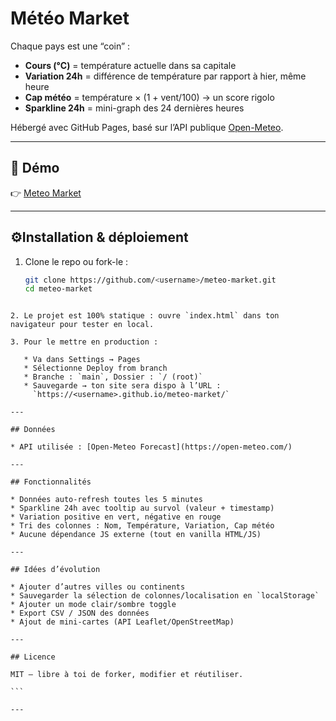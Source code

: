 # Météo Market

Chaque pays est une “coin” :  

- **Cours (°C)** = température actuelle dans sa capitale  
- **Variation 24h** = différence de température par rapport à hier, même heure  
- **Cap météo** = température × (1 + vent/100) → un score rigolo  
- **Sparkline 24h** = mini-graph des 24 dernières heures  

Hébergé avec GitHub Pages, basé sur l’API publique [Open-Meteo](https://open-meteo.com/).  

---

## 🚀 Démo

👉 [Meteo Market]([https://VicKayro.github.io/meteo-market/](https://vickayro.github.io/meteo-dashboard/))  

---

## ⚙Installation & déploiement

1. Clone le repo ou fork-le :
   ```bash
   git clone https://github.com/<username>/meteo-market.git
   cd meteo-market
````

2. Le projet est 100% statique : ouvre `index.html` dans ton navigateur pour tester en local.

3. Pour le mettre en production :

   * Va dans Settings → Pages
   * Sélectionne Deploy from branch
   * Branche : `main`, Dossier : `/ (root)`
   * Sauvegarde → ton site sera dispo à l’URL :
     `https://<username>.github.io/meteo-market/`

---

## Données

* API utilisée : [Open-Meteo Forecast](https://open-meteo.com/)

---

## Fonctionnalités

* Données auto-refresh toutes les 5 minutes
* Sparkline 24h avec tooltip au survol (valeur + timestamp)
* Variation positive en vert, négative en rouge
* Tri des colonnes : Nom, Température, Variation, Cap météo
* Aucune dépendance JS externe (tout en vanilla HTML/JS)

---

## Idées d’évolution

* Ajouter d’autres villes ou continents 
* Sauvegarder la sélection de colonnes/localisation en `localStorage`
* Ajouter un mode clair/sombre toggle
* Export CSV / JSON des données
* Ajout de mini-cartes (API Leaflet/OpenStreetMap)

---

## Licence

MIT — libre à toi de forker, modifier et réutiliser.

```

---
